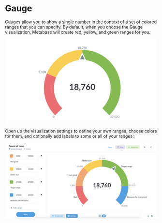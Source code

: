 # Gauge

Gauges allow you to show a single number in the context of a set of colored ranges that you can specify. By default, when you choose the Gauge visualization, Metabase will create red, yellow, and green ranges for you.

![](../../.gitbook/assets/5d62cce86f6a1bd50e7ab705f597429.png)



Open up the visualization settings to define your own ranges, choose colors for them, and optionally add labels to some or all of your ranges:

![](../../.gitbook/assets/7294e92e63564427f06b01fd56c205a.png)
